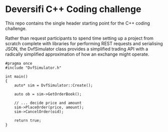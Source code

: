 # Deversifi C++ Coding challenge

This repo contains the single header starting point for the C++ coding challenge.

Rather than request participants to spend time setting up a project from scratch complete with libraries for performing REST requests and serialising JSON, the DvfSimulator class provides a simplified trading API with a radically simplified approximation of how an exchange might operate.

```
#pragma once
#include "DvfSimulator.h"

int main()
{
    auto* sim = DvfSimulator::Create();
    
    auto ob = sim->GetOrderBook();
    
    // ... decide price and amount
    sim->PlaceOrder(price, amount);
    sim->CancelOrder(oid);

    return true;
}
```